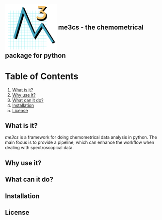 
<h2> 
<img src="https://github.com/DanielHoj/me3cs/blob/master/me3cs_logo.png" width="170"  align = "center">
 me3cs - the chemometrical package for python
</h2>



# Table of Contents
1. [What is it?](#What_is_it)
2. [Why use it?](#why_use_it)
3. [What can it do?](#What_can_it_do)
4. [Installation](#Installation)
5. [License](#License)

## What is it? <a name="What_is_it"></a>
*me3cs* is a framework for doing chemometrical data analysis in python. The main focus is to provide a pipeline, which can enhance the workflow when dealing with spectroscopical data.

## Why use it? <a name="why_use_it"></a>

## What can it do? <a name="What_can_it_do"></a>

## Installation <a name="Installation"></a>

## License <a name="License"></a>

